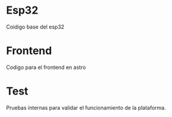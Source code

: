 # Esp32

Coidigo base del esp32

# Frontend

Codigo para el frontend en astro

# Test

Pruebas internas para validar el funcionamiento de la plataforma.